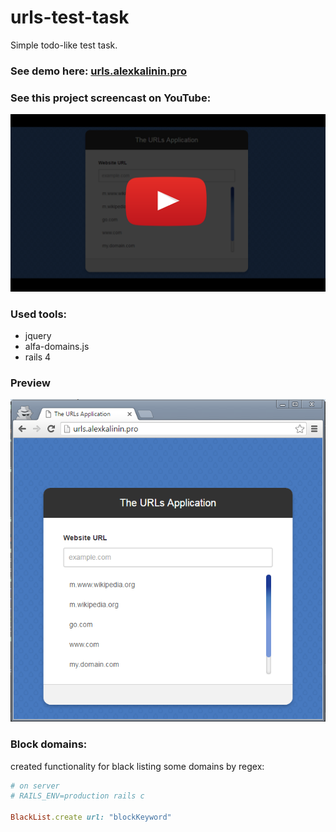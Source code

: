 # urls-test-task

Simple todo-like test task.

### See demo here: [urls.alexkalinin.pro](http://urls.alexkalinin.pro/)

### See this project screencast on YouTube:
<a href="https://www.youtube.com/watch?v=FwAvaRYmnAg&index=1&list=PL4Sb1Xi46uLW12ZcLEh5j7WDXNPQ_PYzn" target="_blank">
   <img alt="see on youtube" src="_preview/GithubVideoPreview.png"/>
</a>

### Used tools:
* jquery
* alfa-domains.js
* rails 4

### Preview
![preview](_preview/preview.png)


### Block domains:

created functionality for black listing some domains by regex:

```ruby
# on server
# RAILS_ENV=production rails c

BlackList.create url: "blockKeyword"
```
